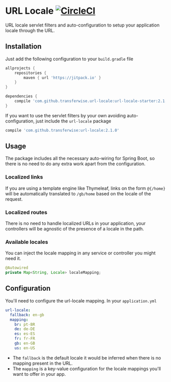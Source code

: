 # URL Locale [![CircleCI](https://circleci.com/gh/transferwise/url-locale/tree/master.svg?style=shield)](https://circleci.com/gh/transferwise/url-locale/tree/master)

URL locale servlet filters and auto-configuration to setup your application locale through the URL.

## Installation

Just add the following configuration to your `build.gradle` file

```gradle
allprojects {
    repositories {
        maven { url 'https://jitpack.io' }
    }
}

dependencies {
    compile 'com.github.transferwise.url-locale:url-locale-starter:2.1.0'
}
```

If you want to use the servlet filters by your own avoiding auto-configuration, just include the `url-locale` package

```gradle
compile 'com.github.transferwise:url-locale:2.1.0'
```

## Usage

The package includes all the necessary auto-wiring for Spring Boot, so there is no need to do any extra work apart from the configuration.

### Localized links

If you are using a template engine like Thymeleaf, links on the form `@{/home}` will be automatically translated to `/gb/home` based on the locale of the request.

### Localized routes

There is no need to handle localized URLs in your application, your controllers will be agnostic of the presence of a locale in the path.

### Available locales

You can inject the locale mapping in any service or controller you might need it.

```java
@Autowired
private Map<String, Locale> localeMapping;
```

## Configuration

You'll need to configure the url-locale mapping. In your `application.yml`

```yaml
url-locale:
  fallback: en-gb
  mapping:
    br: pt-BR
    de: de-DE
    es: es-ES
    fr: fr-FR
    gb: en-GB
    us: en-US
```

* The `fallback` is the default locale it would be inferred when there is no mapping present in the URL.
* The `mapping` is a key-value configuration for the locale mappings you'll want to offer in your app. 